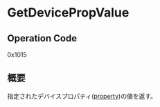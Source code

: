 # GetDevicePropValue

## Operation Code

0x1015

## 概要

指定されたデバイスプロパティ([property](../property/Overview.md))の値を返す。
